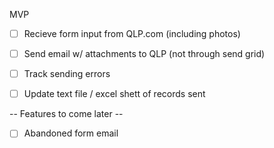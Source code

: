 MVP
- [ ] Recieve form input from QLP.com (including photos)
- [ ] Send email w/ attachments to QLP (not through send grid)
- [ ] Track sending errors
- [ ] Update text file / excel shett of records sent


-- Features to come later --
- [ ] Abandoned form email